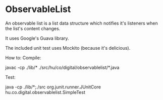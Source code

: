 ObservableList
==============
An observable list is a list data structure which notifies it's listeners when the list's content changes.

It uses Google's Guava library.

The included unit test uses Mockito (because it's delicious).

How to:
Compile:

javac -cp ./lib/* ./src/hu/co/digital/observablelist/*.java

Test:

java -cp ./lib/*;./src org.junit.runner.JUnitCore hu.co.digital.observablelist.SimpleTest